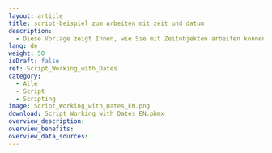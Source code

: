 ```yaml
---
layout: article
title: script-beispiel zum arbeiten mit zeit und datum
description: 
  - Diese Vorlage zeigt Ihnen, wie Sie mit Zeitobjekten arbeiten können. Lernen Sie, wie Sie ein Datum hinzufügen, manipulieren, vergleichen oder formatieren können.
lang: de
weight: 50
isDraft: false
ref: Script_Working_with_Dates
category:
  - Alle
  - Script
  - Scripting
image: Script_Working_with_Dates_EN.png
download: Script_Working_with_Dates_EN.pbmx
overview_description:
overview_benefits:
overview_data_sources:
---
```

